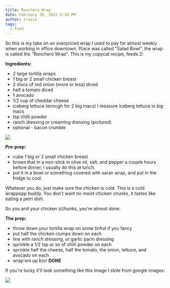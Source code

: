 ```yaml
---
title: Ranchero Wrap
date: February 20, 2022 9:33 PM
author: travis
tags:
  - food
---
```

So this is my take on an overpriced wrap I used to pay for almost weekly when working in office downtown. Place was called "Salad Bowl", the wrap is called the "Ranchero Wrap". This is my copycat recipe, feeds 2:

**Ingredients:**

* 2 large tortilla wraps
* 1 big or 2 small chicken breast
* 2 discs of red onion (more or less) diced
* half a tomato diced
* 1 avocado
* 1/2 cup of cheddar cheese
* iceberg lettuce (enough for 2 big macs) I measure iceberg lettuce in big macs
* tsp chilli powder
* ranch dressing or creaming dressing (pictured)
* optional - bacon crumble

![](/images/creamy.png)

**Pre-prep:**

* cube 1 big or 2 small chicken breast
* brown that in a non-stick in olive oil, salt, and pepper a couple hours before dinner, I usually do this at lunch.
* put it in a bowl or something covered with saran wrap, and put in the fridge to cool.

Whatever you do, just make sure the chicken is cold. This is a cold wrappopp buddy. You don't want no moist chicken chunks, it tastes like eating a petri dish.

So you and your chicken (c)hunks, you're almost done. 

**The prep:**

* throw down your tortilla wrap on some tinfoil if you fancy
* put half the chicken clumps down on each
* line with ranch dressing, or garlic parm dressing
* sprinkle a 1/2 tsp or so of chilli powder on each
* sprinkle half the cheese, half the tomato, the onion, lettuce, and avocado on each
* wrap'em up bro! **DONE**

If you're lucky it'll look something like this image I stole from google images:

![](/images/ranchero.png)
